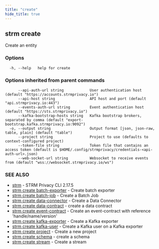 ```yaml
---
title: "create"
hide_title: true
---
```

## strm create

Create an entity

### Options

```
  -h, --help   help for create
```

### Options inherited from parent commands

```
      --api-auth-url string            User authentication host (default "https://accounts.strmprivacy.io")
      --api-host string                API host and port (default "api.strmprivacy.io:443")
      --events-auth-url string         Event authentication host (default "https://sts.strmprivacy.io")
      --kafka-bootstrap-hosts string   Kafka bootstrap brokers, separated by comma (default "export-bootstrap.kafka.strmprivacy.io:9092")
  -o, --output string                  Output format [json, json-raw, table, plain] (default "table")
      --project string                 Project to use (defaults to context-configured project)
      --token-file string              Token file that contains an access token (default is $HOME/.config/strmprivacy/credentials-<api-auth-url>.json)
      --web-socket-url string          Websocket to receive events from (default "wss://websocket.strmprivacy.io/ws")
```

### SEE ALSO

* [strm](docs/04-reference/01-cli-reference/strm/index.md)	 - STRM Privacy CLI 2.17.5
* [strm create batch-exporter](docs/04-reference/01-cli-reference/strm/create/batch-exporter.md)	 - Create batch exporter
* [strm create batch-job](docs/04-reference/01-cli-reference/strm/create/batch-job.md)	 - Create a Batch Job
* [strm create data-connector](docs/04-reference/01-cli-reference/strm/create/data-connector/index.md)	 - Create a Data Connector
* [strm create data-contract](docs/04-reference/01-cli-reference/strm/create/data-contract.md)	 - create a data contract
* [strm create event-contract](docs/04-reference/01-cli-reference/strm/create/event-contract.md)	 - Create an event-contract with reference 'handle/name/version'
* [strm create kafka-exporter](docs/04-reference/01-cli-reference/strm/create/kafka-exporter.md)	 - Create a Kafka exporter
* [strm create kafka-user](docs/04-reference/01-cli-reference/strm/create/kafka-user.md)	 - Create a Kafka user on a Kafka exporter
* [strm create project](docs/04-reference/01-cli-reference/strm/create/project.md)	 - Create a new project
* [strm create schema](docs/04-reference/01-cli-reference/strm/create/schema.md)	 - create a schema
* [strm create stream](docs/04-reference/01-cli-reference/strm/create/stream.md)	 - Create a stream

